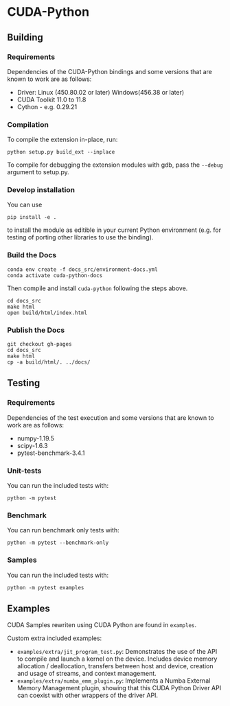 # CUDA-Python

## Building

### Requirements

Dependencies of the CUDA-Python bindings and some versions that are known to
work are as follows:

* Driver: Linux (450.80.02 or later) Windows(456.38 or later)
* CUDA Toolkit 11.0 to 11.8
* Cython - e.g. 0.29.21

### Compilation

To compile the extension in-place, run:

```
python setup.py build_ext --inplace
```

To compile for debugging the extension modules with gdb, pass the `--debug`
argument to setup.py.


### Develop installation

You can use

```
pip install -e .
```

to install the module  as editible in your current Python environment (e.g. for
testing of porting other libraries to use the binding).


### Build the Docs

```
conda env create -f docs_src/environment-docs.yml
conda activate cuda-python-docs
```
Then compile and install `cuda-python` following the steps above.

```
cd docs_src
make html
open build/html/index.html
```

### Publish the Docs

```
git checkout gh-pages
cd docs_src
make html
cp -a build/html/. ../docs/
```

## Testing

### Requirements

Dependencies of the test execution and some versions that are known to
work are as follows:

* numpy-1.19.5
* scipy-1.6.3
* pytest-benchmark-3.4.1

### Unit-tests

You can run the included tests with:

```
python -m pytest
```
### Benchmark

You can run benchmark only tests with:

```
python -m pytest --benchmark-only
```

### Samples

You can run the included tests with:

```
python -m pytest examples
```

## Examples

CUDA Samples rewriten using CUDA Python are found in `examples`.

Custom extra included examples:

- `examples/extra/jit_program_test.py`: Demonstrates the use of the API to compile and
  launch a kernel on the device. Includes device memory allocation /
  deallocation, transfers between host and device, creation and usage of
  streams, and context management.
- `examples/extra/numba_emm_plugin.py`: Implements a Numba External Memory Management
  plugin, showing that this CUDA Python Driver API can coexist with other
  wrappers of the driver API.
